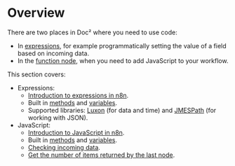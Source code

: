 # Overview

There are two places in Doc² where you need to use code:

* In [expressions](/code-examples/expressions/), for example programmatically setting the value of a field based on incoming data.
* In the [function node](/integrations/core-nodes/n8n-nodes-base.function/), when you need to add JavaScript to your workflow.

This section covers:

* Expressions:
    * [Introduction to expressions in n8n](/code-examples/expressions/).
    * Built in [methods](/code-examples/expressions/methods/) and [variables](/code-examples/expressions/variables/).
    * Supported libraries: [Luxon](/code-examples/expressions/luxon/) (for data and time) and [JMESPath](/code-examples/expressions/jmespath/) (for working with JSON).
* JavaScript:
    * [Introduction to JavaScript in n8n](/code-examples/javascript-functions/).
    * Built in [methods](/code-examples/javascript-functions/methods/) and [variables](/code-examples/javascript-functions/variables/).
    * [Checking incoming data](/code-examples/javascript-functions/check-incoming-data/).
    * [Get the number of items returned by the last node](/code-examples/javascript-functions/number-items-last-node/).